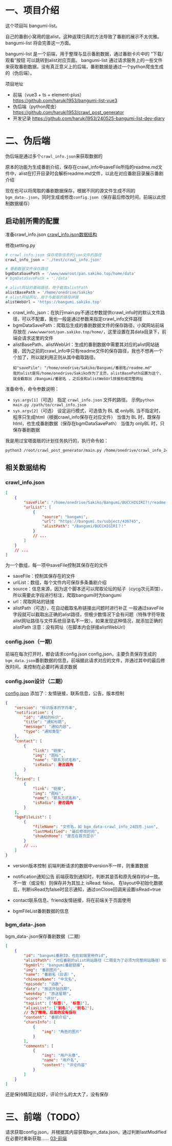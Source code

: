# 一、项目介绍
这个项目叫 bangumi-list。

自己的番剧小窝用的是alist，这种返璞归真的方法导致了番剧的展示不太优雅。
bangumi-list 将会完善这一方面。

bangumi-list 是一个前端，用于整理与显示番剧数据，通过番剧卡片中的 “下载/观看”按钮 可以跳转到alist对应页面。
bangumi-list 通过请求服务上的一些文件来获取番剧数据，没有真正意义上的后端，番剧数据是通过一个python爬虫生成的（伪后端）。

项目地址
- 前端（vue3 + ts + element-plus）
	https://github.com/haruki1953/bangumi-list-vue3
- 伪后端（python爬虫）
	https://github.com/haruki1953/crawl_post_generator
- 开发记录
	https://github.com/haruki1953/240525-bangumi-list-dev-diary

# 二、伪后端
伪后端是通过多个`crawl_info.json`来获取数据的

原本的功能为生成番剧介绍，保存在crawl_info中saveFile所指的readme.md文件中，alist在打开目录时会解析readme.md文件，以此在对应番剧目录展示番剧介绍

现在也可以将爬取的番剧数据保存，根据不同的源文件生成不同的`bgm_data-.json`，同时生成或修改`config.json`（保存最后修改时间，前端以此控制数据缓存）

## 启动前所需的配置
准备crawl_info.json [crawl_info.json数据结构](#crawl_info.json)

修改setting.py
```python
# crawl_info.json 保存爬取信息的json文件的路径
crawl_info_json = './test/crawl_info.json'

# 番剧数据文件保存路径
bgmDataSavePath = '/www/wwwroot/pan.sakiko.top/home/data'
# bgmDataSavePath = './data'

# alist网站的基础路径，用于截取alistPath
alistBasePath = '/home/onedrive/Sakiko'
# alist网站网址，用于与截取的路径拼接
alistWebUrl = 'https://bangumi.sakiko.top'
```
- crawl_info_json：在执行main.py不通过参数提供crawl_info时的默认文件路径，可以不配置，我也一般是通过参数来指定crawl_info文件路径
- bgmDataSavePath：爬取后生成的番剧数据文件的保存路径，小窝网站前端存放在 `/www/wwwroot/pan.sakiko.top/home/`，这里设置在其data目录下，前端会请求这里的文件
- alistBasePath、alistWebUrl：生成的番剧数据中需要其对应的alist网站链接，因为之前的crawl_info中只有readme文件的保存路径，我也不想再一个个加了，所以就利用正则从其中截取路径。
	```
	如"saveFile": "/home/onedrive/Sakiko/Bangumi/番剧名/readme.md"
	我的alist是将/home/onedrive/Sakiko作为了主页，alistBasePath设置为这个，
	就会截取出 /Bangumi/番剧名 ，之后会和alistWebUrl拼接形成完整网址
	```

准备命令，命令参数说明：
- `sys.argv[1]`（可选）
	指定 `crawl_info.json` 文件的路径。
	示例`python main.py /path/to/crawl_info.json`
- `sys.argv[2]`（可选）
	设定运行模式，可选值为 BL 或 onlyBL
	当不指定时，程序只生成html（根据crawl_info保存在对应文件）
	当值为 BL 时，既保存html，也生成番剧数据（保存在bgmDataSavePath）
	当值为 onlyBL 时，只保存番剧数据

我是用过宝塔面板的计划任务执行的，执行命令如：
```sh
python3 /root/crawl_post_generator/main.py /home/onedrive/crawl_info_24四月.json BL
```


## 相关数据结构
### crawl_info.json
```json
[
    {
        "saveFile": "/home/onedrive/Sakiko/Bangumi/BUCCHIGIRI?!/readme.md",
        "urlList": [
            {
                "source": "bangumi",
                "url": "https://bangumi.tv/subject/436745",
                "alistPath": "/Bangumi/BUCCHIGIRI？!"
            }
            // ...
        ]
    }
    // ...
]
```
为一个数组，每一项中saveFile控制其保存在的文件
- saveFile：控制其保存在的文件
- urlList：数组，每个文件内可保存多条番剧介绍
- source：信息来源，因为这个脚本还可以爬取论坛的帖子（cycg次元茶馆），所以需要此字段进行标注，爬取bangumi时为bangumi
- url：爬取网站的链接
- alistPath（可选），在自动截取名称链接出问题时进行补正
	一般通过saveFile字段就可以截取出正确的alist路径，但极少数情况下会有问题（特殊字符导致alist网址路径与文件系统目录名不一致）。如果发现这种情况，就添加正确的alistPath
	注意：没有网址（在脚本内会拼接alistWebUrl）

### config.json（一期）
前端在每次打开时，都会请求config.json
config.json，主要负责保存生成的`bgm_data.json`番剧数据的信息，前端据此请求对应的文件，并通过其中的最后修改时间，来控制在必要时再请求数据

### config.json设计（二期）
[config.json](code/config.json)
添加了：友情链接，联系信息，公告，版本控制
```json
{
	"version": "标识版本的字符串",
	"notification": {
		"id": "通知的标识",
		"title": "通知标题",
		"message": "通知内容",
		"type": "通知类型"
	},
	"contact": [
		{
			"link": "链接",
			"img": "图标",
			"name": "联系方式名称",
			"isRadiu": 是否圆角
		}
	],
	"friend": [
		{
			"link": "链接",
			"img": "图标",
			"name": "联系方式名称",
			"isRadiu": 是否圆角
		}
	],
	"bgmFileList": [
		{
			"fileName": "文件名，如 bgm_data-crawl_info_24四月.json",
			"lastModified": "最后修改时间",
			"showOnHome": "是否在首页显示"
		}
		// ...
	]
}
```

- version版本控制
	前端判断请求的数据中version不一样，则重置数据

- notification通知公告
	前端获取到通知时，判断其是否和原先保存的id一致。不一致（或没有）则保存并为其加上 isRead: false。
	在layout中初始化数据后，判断isRead为false时显示通知，通过onClose回调来设置isRead=true

- contact联系信息、friend友情链接，将在前端关于页面使用

- bgmFileList番剧数据的信息



### bgm_data-.json
bgm_data-.json保存番剧数据（二期）
```json
[
	{
		"id": "bangumi番剧ID，也在前端里用作id",
		"alistPath": "对应番剧的alist网站路径（二期变为了必须为完整网站路径）如：https://bangumi.sakiko.top/Bangumi/GIRLS%20BAND%20CRY",
		"bgmUrl": "bangumi番剧链接",
		"img": "番剧图片",
		"name": "番剧名（日语）",
		"chineseName": "中文名",
		"episode": "话数",
		"date": "放送开始日期",
		"weekday": "放送星期",
		"score": "评分",
		"tagList": ['标签1', '标签2'],
		"aliasList": ['别名1', '别名2'],
		// 为了精简，后面的没有保存
		"content": "番剧介绍",
		"charsInfo": [
			{
				"img": "角色的图片"
			}
		],
		"comments": [
			{
				"img": "用户头像",
				"name": "用户名",
				"content": "评论内容"
			}
		]
	}
]
```
还是保持精简比较好，评论什么的太大了，没有保存


# 三、前端（TODO）
请求获取config.json，并根据其内容获取bgm_data.json，通过判断lastModified在必要时重新获取……
[03-前端](03-前端.md)











